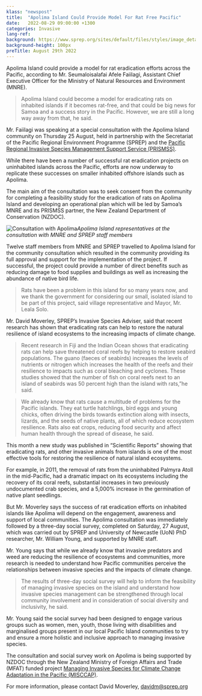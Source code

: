 ```yaml
---
klass: "newspost"
title:  "Apolima Island Could Provide Model For Rat Free Pacific"
date:   2022-08-29 09:00:00 +1300
categories: Invasive
lang-ref: 
background: https://www.sprep.org/sites/default/files/styles/image_detai_670_400_/public/images/news/Apolima.jpg?itok=4noIFfCi
background-height: 100px
preTitle: August 29th 2022
---
```

Apolima Island could provide a model for rat eradication efforts across the Pacific, according to Mr. Seumaloisalafai Afele Faiilagi, Assistant Chief Executive Officer for the Ministry of Natural Resources and Environment (MNRE).

> Apolima Island could become a model for eradicating rats on inhabited islands if it becomes rat-free, and that could be big news for Samoa and a success story in the Pacific. However, we are still a long way away from that, he said.

Mr. Faiilagi was speaking at a special consultation with the Apolima Island community on Thursday 25 August, held in partnership with the Secretariat of the Pacific Regional Environment Programme (SPREP) and the [Pacific Regional Invasive Species Management Support Service (PRISMSS)](https://www.sprep.org/invasive-species-management-in-the-pacific/prismss).

While there have been a number of successful rat eradication projects on uninhabited islands across the Pacific, efforts are now underway to replicate these successes on smaller inhabited offshore islands such as Apolima.

The main aim of the consultation was to seek consent from the community for completing a feasibility study for the eradication of rats on Apolima Island and developing an operational plan which will be led by Samoa’s MNRE and its PRISMSS partner, the New Zealand Department of Conservation (NZDOC).

![Consultation with Apolima ](https://www.sprep.org/sites/default/files/users/Christine%20Tuioti/Apolima2.png)*Apolima Island representatives at the consultation with MNRE and SPREP staff members*

Twelve staff members from MNRE and SPREP travelled to Apolima Island for the community consultation which resulted in the community providing its full approval and support for the implementation of the project. If successful, the project could provide a number of direct benefits such as reducing damage to food supplies and buildings as well as increasing the abundance of native bird life.

> Rats have been a problem in this island for so many years now, and we thank the government for considering our small, isolated island to be part of this project, said village representative and Mayor, Mr. Leala Solo.

Mr. David Moverley, SPREP’s Invasive Species Adviser, said that recent research has shown that eradicating rats can help to restore the natural resilience of island ecosystems to the increasing impacts of climate change.

> Recent research in Fiji and the Indian Ocean shows that eradicating rats can help save threatened coral reefs by helping to restore seabird populations. The guano (faeces of seabirds) increases the levels of nutrients or nitrogen which increases the health of the reefs and their resilience to impacts such as coral bleaching and cyclones. These studies showed that the number of fish on coral reefs next to an island of seabirds was 50 percent high than the island with rats,”he said.

> We already know that rats cause a multitude of problems for the Pacific islands. They eat turtle hatchlings, bird eggs and young chicks, often driving the birds towards extinction along with insects, lizards, and the seeds of native plants, all of which reduce ecosystem resilience. Rats also eat crops, reducing food security and affect human health through the spread of disease, he said.

This month a new study was published in “Scientific Reports” showing that eradicating rats, and other invasive animals from islands is one of the most effective tools for restoring the resilience of natural island ecosystems.

For example, in 2011, the removal of rats from the uninhabited Palmyra Atoll in the mid-Pacific, had a dramatic impact on its ecosystems including the recovery of its coral reefs, substantial increases in two previously undocumented crab species, and a 5,000% increase in the germination of native plant seedlings.

But Mr. Moverley says the success of rat eradication efforts on inhabited islands like Apolima will depend on the engagement, awareness and support of local communities. The Apolima consultation was immediately followed by a three-day social survey, completed on Saturday, 27 August, which was carried out by SPREP and University of Newcastle (UoN) PhD researcher, Mr. William Young, and supported by MNRE staff.

Mr. Young says that while we already know that invasive predators and weed are reducing the resilience of ecosystems and communities, more research is needed to understand how Pacific communities perceive the relationships between invasive species and the impacts of climate change.

> The results of three-day social survey will help to inform the feasibility of managing invasive species on the island and understand how invasive species management can be strengthened through local community involvement and in consideration of social diversity and inclusivity, he said.

Mr. Young said the social survey had been designed to engage various groups such as women, men, youth, those living with disabilities and marginalised groups present in our local Pacific Island communities to try and ensure a more holistic and inclusive approach to managing invasive species.

The consultation and social survey work on Apolima is being supported by NZDOC through the New Zealand Ministry of Foreign Affairs and Trade (MFAT) funded project [Managing Invasive Species for Climate Change Adaptation in the Pacific (MISCCAP)](https://www.sprep.org/sites/default/files/documents/publications/MISCCAP-newsletter.pdf).

For more information, please contact David Moverley, [davidm@sprep.org](mailto:davidm@sprep.org) 